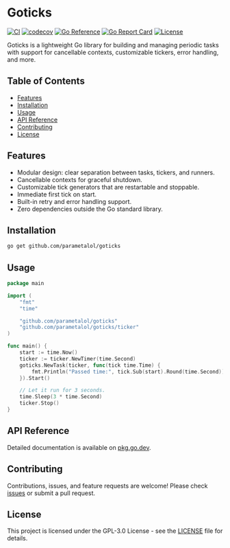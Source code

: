 # Goticks

[![CI](https://github.com/parametalol/goticks/actions/workflows/ci.yml/badge.svg)](https://github.com/parametalol/goticks/actions/workflows/ci.yml) [![codecov](https://codecov.io/gh/parametalol/goticks/branch/main/graph/badge.svg)](https://codecov.io/gh/parametalol/goticks) [![Go Reference](https://pkg.go.dev/badge/github.com/parametalol/goticks.svg)](https://pkg.go.dev/github.com/parametalol/goticks) [![Go Report Card](https://goreportcard.com/badge/github.com/parametalol/goticks)](https://goreportcard.com/report/github.com/parametalol/goticks) [![License](https://img.shields.io/github/license/parametalol/goticks)](./LICENSE)

Goticks is a lightweight Go library for building and managing periodic tasks with support for cancellable contexts, customizable tickers, error handling, and more.

## Table of Contents

- [Features](#features)
- [Installation](#installation)
- [Usage](#usage)
- [API Reference](#api-reference)
- [Contributing](#contributing)
- [License](#license)

## Features

- Modular design: clear separation between tasks, tickers, and runners.
- Cancellable contexts for graceful shutdown.
- Customizable tick generators that are restartable and stoppable.
- Immediate first tick on start.
- Built-in retry and error handling support.
- Zero dependencies outside the Go standard library.

## Installation

```bash
go get github.com/parametalol/goticks
```

## Usage

```go
package main

import (
    "fmt"
    "time"

    "github.com/parametalol/goticks"
    "github.com/parametalol/goticks/ticker"
)

func main() {
    start := time.Now()
    ticker := ticker.NewTimer(time.Second)
    goticks.NewTask(ticker, func(tick time.Time) {
        fmt.Println("Passed time:", tick.Sub(start).Round(time.Second))
    }).Start()

    // Let it run for 3 seconds.
    time.Sleep(3 * time.Second)
    ticker.Stop()
}
```

## API Reference

Detailed documentation is available on [pkg.go.dev](https://pkg.go.dev/github.com/parametalol/goticks).

## Contributing

Contributions, issues, and feature requests are welcome! Please check [issues](https://github.com/parametalol/goticks/issues) or submit a pull request.

## License

This project is licensed under the GPL-3.0 License - see the [LICENSE](LICENSE) file for details.
